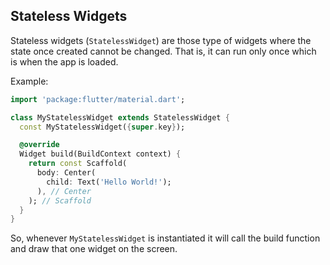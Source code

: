 ## Stateless Widgets
Stateless widgets (`StatelessWidget`) are those type of widgets where the state once created cannot be changed. That is, it can run only once which is when the app is loaded.

Example:
```dart
import 'package:flutter/material.dart';

class MyStatelessWidget extends StatelessWidget {
  const MyStatelessWidget({super.key});

  @override
  Widget build(BuildContext context) {
    return const Scaffold(
      body: Center(
        child: Text('Hello World!');
      ), // Center
    ); // Scaffold
  }
}
```
So, whenever `MyStatelessWidget` is instantiated it will call the build function and draw that one widget on the screen.
